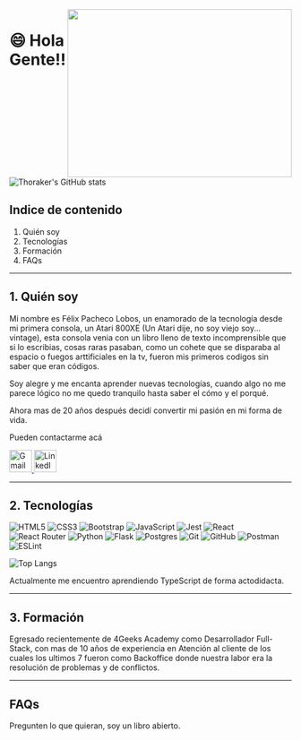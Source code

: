 <img src="https://user-images.githubusercontent.com/75093385/224395908-5a553576-1c04-471e-ab6d-a080fb8c8f87.gif" width="400" height="300" align="right" />

# 😄 Hola Gente!!  
![Thoraker's GitHub stats](https://github-readme-stats.vercel.app/api?username=Thoraker)

## Indice de contenido

1. Quién soy
2. Tecnologías
3. Formación
5. FAQs

***
## 1. Quién soy

Mi nombre es Félix Pacheco Lobos, un enamorado de la tecnología desde mi primera consola, un Atari 800XE (Un Atari dije, no soy viejo soy... vintage), esta consola venia con un libro lleno de texto incomprensible que si lo escribias, cosas raras pasaban, como un cohete que se disparaba al espacio o fuegos arttificiales en la tv, fueron mis primeros codigos sin saber que eran códigos.

Soy alegre y me encanta aprender nuevas tecnologías, cuando algo no me parece lógico no me quedo tranquilo hasta saber el cómo y el porqué.

Ahora mas de 20 años después decidí convertir mi pasión en mi forma de vida.

Pueden contactarme acá

<a href="https://www.linkedin.com/in/felix-pacheco-lobos/">
  <img src="https://img.shields.io/badge/Gmail-D14836?style=for-the-badge&logo=gmail&logoColor=white" alt="Gmail" height="40" href="mailto:pachecolobos.felix@gmail.com">
</a>
<a href="https://www.linkedin.com/in/felix-pacheco-lobos/">
  <img src="https://img.shields.io/badge/linkedin-%230077B5.svg?style=for-the-badge&logo=linkedin&logoColor=white" alt="LinkedIn" height="40">
</a>

***
## 2. Tecnologías

![HTML5](https://img.shields.io/badge/html5-%23E34F26.svg?style=for-the-badge&logo=html5&logoColor=white)
![CSS3](https://img.shields.io/badge/css3-%231572B6.svg?style=for-the-badge&logo=css3&logoColor=white)
![Bootstrap](https://img.shields.io/badge/bootstrap-%238511FA.svg?style=for-the-badge&logo=bootstrap&logoColor=white)
![JavaScript](https://img.shields.io/badge/javascript-%23323330.svg?style=for-the-badge&logo=javascript&logoColor=%23F7DF1E)
![Jest](https://img.shields.io/badge/-jest-%23C21325?style=for-the-badge&logo=jest&logoColor=white)
![React](https://img.shields.io/badge/react-%2320232a.svg?style=for-the-badge&logo=react&logoColor=%2361DAFB)
![React Router](https://img.shields.io/badge/React_Router-CA4245?style=for-the-badge&logo=react-router&logoColor=white)
![Python](https://img.shields.io/badge/python-3670A0?style=for-the-badge&logo=python&logoColor=ffdd54)
![Flask](https://img.shields.io/badge/flask-%23000.svg?style=for-the-badge&logo=flask&logoColor=white)
![Postgres](https://img.shields.io/badge/postgres-%23316192.svg?style=for-the-badge&logo=postgresql&logoColor=white)
![Git](https://img.shields.io/badge/git-%23F05033.svg?style=for-the-badge&logo=git&logoColor=white)
![GitHub](https://img.shields.io/badge/github-%23121011.svg?style=for-the-badge&logo=github&logoColor=white)
![Postman](https://img.shields.io/badge/Postman-FF6C37?style=for-the-badge&logo=postman&logoColor=white)
![ESLint](https://img.shields.io/badge/ESLint-4B3263?style=for-the-badge&logo=eslint&logoColor=white)

![Top Langs](https://github-readme-stats.vercel.app/api/top-langs/?username=Thoraker&layout=compact)

Actualmente me encuentro aprendiendo TypeScript de forma actodidacta.

***
## 3. Formación

Egresado recientemente de 4Geeks Academy como Desarrollador Full-Stack, con mas de 10 años de experiencia en Atención al cliente de los cuales los ultimos 7 fueron como Backoffice donde nuestra labor era la resolución de problemas y de conflictos.

***

## FAQs

Pregunten lo que quieran, soy un libro abierto.


